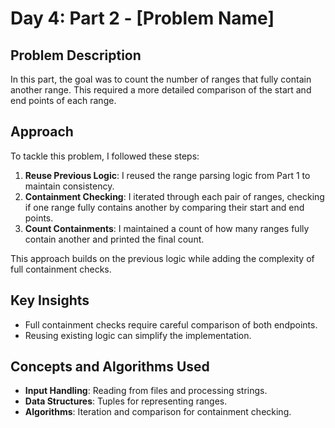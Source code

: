 # Day 4: Part 2 - [Problem Name]

## Problem Description
In this part, the goal was to count the number of ranges that fully contain another range. This required a more detailed comparison of the start and end points of each range.

## Approach
To tackle this problem, I followed these steps:
1. **Reuse Previous Logic**: I reused the range parsing logic from Part 1 to maintain consistency.
2. **Containment Checking**: I iterated through each pair of ranges, checking if one range fully contains another by comparing their start and end points.
3. **Count Containments**: I maintained a count of how many ranges fully contain another and printed the final count.

This approach builds on the previous logic while adding the complexity of full containment checks.

## Key Insights
- Full containment checks require careful comparison of both endpoints.
- Reusing existing logic can simplify the implementation.

## Concepts and Algorithms Used
- **Input Handling**: Reading from files and processing strings.
- **Data Structures**: Tuples for representing ranges.
- **Algorithms**: Iteration and comparison for containment checking.